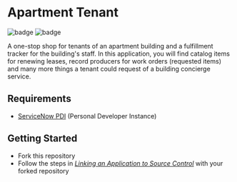 # Apartment Tenant 

<img decoding="async" loading="lazy" src="https://img.shields.io/badge/technology%20-ServiceNow%20-emeraldgreen" alt="badge" />
<img decoding="async" loading="lazy" src="https://img.shields.io/badge/license%20-MIT%20-green" alt="badge" />

A one-stop shop for tenants of an apartment building and a fulfillment tracker for the building's staff. In this application, you will find catalog items for renewing leases, record producers for work orders (requested items) and many more things a tenant could request of a building concierge service.

## Requirements

- <a href="https://developer.servicenow.com" target="_blank">ServiceNow PDI</a> (Personal Developer Instance)

## Getting Started

- Fork this repository
- Follow the steps in <a href="https://developer.servicenow.com/dev.do#!/learn/learning-plans/latest/servicenow_application_developer/app_store_learnv2_devenvironment_latest_linking_an_application_to_source_control" target="_blank">*Linking an Application to Source Control*</a> with your forked repository
